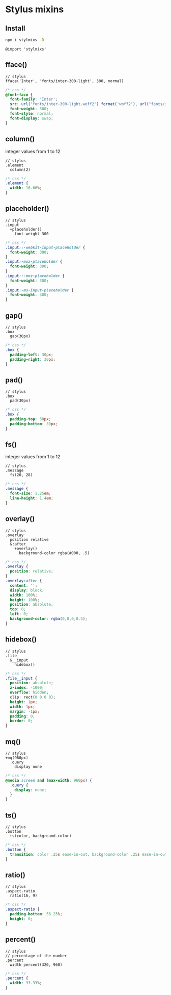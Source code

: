 # Stylus mixins

## Install
```sh
npm i stylmixs -D
```
```styl
@import 'stylmixs'
```

## fface()
```styl
// stylus
fface('Inter', 'fonts/inter-300-light', 300, normal)
```
```css
/* css */
@font-face {
  font-family: 'Inter';
  src: url("fonts/inter-300-light.woff2") format('woff2'), url("fonts/inter-300-light.woff") format('woff'), url("fonts/inter-300-light.ttf") format('truetype');
  font-weight: 300;
  font-style: normal;
  font-display: swap;
}
```

## column()
integer values from 1 to 12
```styl
// stylus
.element
  column(2)
```
```css
/* css */
.element {
  width: 16.66%;
}
```

## placeholder()
```styl
// stylus
.input
  +placeholder()
    font-weight 300
```
```css
/* css */
.input::-webkit-input-placeholder {
  font-weight: 300;
}
.input:-moz-placeholder {
  font-weight: 300;
}
.input::-moz-placeholder {
  font-weight: 300;
}
.input:-ms-input-placeholder {
  font-weight: 300;
}
```

## gap()
```styl
// stylus
.box
  gap(30px)
```
```css
/* css */
.box {
  padding-left: 30px;
  padding-right: 30px;
}
```

## pad()
```styl
// stylus
.box
  pad(30px)
```
```css
/* css */
.box {
  padding-top: 30px;
  padding-bottom: 30px;
}
```

## fs()
integer values from 1 to 12
```styl
// stylus
.message
  fs(20, 28)
```
```css
/* css */
.message {
  font-size: 1.25em;
  line-height: 1.4em;
}
```

## overlay()
```styl
// stylus
.overlay
  position relative
  &:after
    +overlay()
      background-color rgba(#000, .5)
```
```css
/* css */
.overlay {
  position: relative;
}
.overlay:after {
  content: '';
  display: block;
  width: 100%;
  height: 100%;
  position: absolute;
  top: 0;
  left: 0;
  background-color: rgba(0,0,0,0.5);
}
```

## hidebox()
```styl
// stylus
.file
  &__input
    hidebox()
```
```css
/* css */
.file__input {
  position: absolute;
  z-index: -1000;
  overflow: hidden;
  clip: rect(0 0 0 0);
  height: 1px;
  width: 1px;
  margin: -1px;
  padding: 0;
  border: 0;
}
```

## mq()
```styl
// stylus
+mq(960px)
  .query
    display none
```
```css
/* css */
@media screen and (max-width: 960px) {
  .query {
    display: none;
  }
}
```

## ts()
```styl
// stylus
.button
  ts(color, background-color)
```
```css
/* css */
.button {
  transition: color .25s ease-in-out, background-color .25s ease-in-out;
}
```

## ratio()
```styl
// stylus
.aspect-ratio
  ratio(16, 9)
```
```css
/* css */
.aspect-ratio {
  padding-bottom: 56.25%;
  height: 0;
}
```

## percent()
```styl
// stylus
// percentage of the number
.percent
  width percent(320, 960)
```
```css
/* css */
.percent {
  width: 33.33%;
}
```
